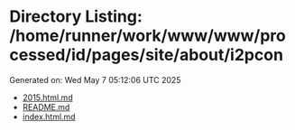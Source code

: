 # Directory Listing: /home/runner/work/www/www/processed/id/pages/site/about/i2pcon
Generated on: Wed May  7 05:12:06 UTC 2025

- [2015.html.md](2015.html.md)
- [README.md](README.md)
- [index.html.md](index.html.md)
